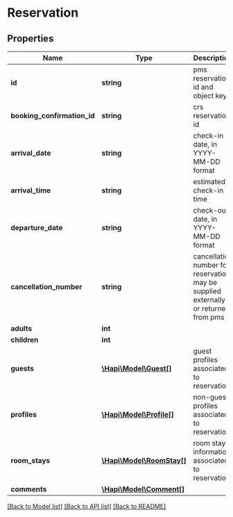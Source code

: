 # Reservation

## Properties
Name | Type | Description | Notes
------------ | ------------- | ------------- | -------------
**id** | **string** | pms reservation id and object key | [optional] 
**booking_confirmation_id** | **string** | crs reservation id | [optional] 
**arrival_date** | **string** | check-in date, in YYYY-MM-DD format | [optional] 
**arrival_time** | **string** | estimated check-in time | [optional] 
**departure_date** | **string** | check-out date, in YYYY-MM-DD format | [optional] 
**cancellation_number** | **string** | cancellation number for reservation. may be supplied externally or returned from pms | [optional] 
**adults** | **int** |  | [optional] 
**children** | **int** |  | [optional] 
**guests** | [**\Hapi\Model\Guest[]**](Guest.md) | guest profiles associated to reservation | [optional] 
**profiles** | [**\Hapi\Model\Profile[]**](Profile.md) | non-guest profiles associated to reservation | [optional] 
**room_stays** | [**\Hapi\Model\RoomStay[]**](RoomStay.md) | room stay information associated to reservation | [optional] 
**comments** | [**\Hapi\Model\Comment[]**](Comment.md) |  | [optional] 

[[Back to Model list]](../README.md#documentation-for-models) [[Back to API list]](../README.md#documentation-for-api-endpoints) [[Back to README]](../README.md)

